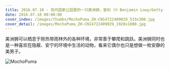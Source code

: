 ```yaml
---
title: 2016.07.10 - 百内国家公园里的一只美洲狮，智利 (© Benjamin Lowy/Getty Images)
date: 2016.07.10 00:00:00
cover_index: /images/thumbs/MochoPuma_ZH-CN14722409029_533x300.jpg
cover_detail: /images/MochoPuma_ZH-CN14722409029_1920x1080.jpg
---
```


美洲狮可以栖息于除热带雨林外的各种环境，非常善于攀爬和跳跃。美洲狮同时也是一种喜欢在隐蔽、安宁的环境中生活的动物，看来它偶尔也只是想做一枚安静的美男子。

![MochoPuma](/images/MochoPuma_ZH-CN14722409029_1920x1080.jpg)

